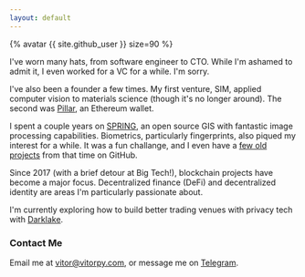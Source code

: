 ```yaml
---
layout: default
---
```


{% avatar {{ site.github_user }} size=90 %}

I've worn many hats, from software engineer to CTO. While I'm ashamed to admit it, I even worked for a VC for a while. I'm sorry.

I've also been a founder a few times. My first venture, SIM, applied computer vision to materials science (though it's no longer around). The second was [Pillar](https://pillar.fi), an Ethereum wallet.

I spent a couple years on [SPRING](http://www.dpi.inpe.br/spring/), an open source GIS with fantastic image processing capabilities. Biometrics, particularly fingerprints, also piqued my interest for a while. It was a fun challange, and I even have a [few old projects](https://github.com/vitorpy/qwsqviewer) from that time on GitHub.

Since 2017 (with a brief detour at Big Tech!), blockchain projects have become a major focus. Decentralized finance (DeFi) and decentralized identity are areas I'm particularly passionate about.

I'm currently exploring how to build better trading venues with privacy tech with [Darklake](https://darklake.fi).

### Contact Me

Email me at [vitor@vitorpy.com](mailto:vitor@vitorpy.com), or message me on [Telegram](https://t.me/vitorpyb).
